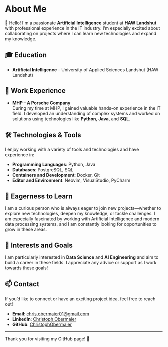 # About Me

👋 Hello! I'm a passionate **Artificial Intelligence** student at **HAW Landshut** with professional experience in the IT industry. I’m especially excited about collaborating on projects where I can learn new technologies and expand my knowledge.

## 🎓 Education

- **Artificial Intelligence** – University of Applied Sciences Landshut (HAW Landshut)

## 💼 Work Experience

- **MHP – A Porsche Company**  
  During my time at MHP, I gained valuable hands-on experience in the IT field. I developed an understanding of complex systems and worked on solutions using technologies like **Python**, **Java**, and **SQL**.

## 🛠️ Technologies & Tools

I enjoy working with a variety of tools and technologies and have experience in:

- **Programming Languages**: Python, Java
- **Databases**: PostgreSQL, SQL
- **Containers and Development**: Docker, Git
- **Editor and Environment**: Neovim, VisualStudio, PyCharm

## 🌱 Eagerness to Learn

I am a curious person who is always eager to join new projects—whether to explore new technologies, deepen my knowledge, or tackle challenges. I am especially fascinated by working with Artificial Intelligence and modern data processing systems, and I am constantly looking for opportunities to grow in these areas.

## 🎯 Interests and Goals

I am particularly interested in **Data Science** and **AI Engineering** and aim to build a career in these fields. I appreciate any advice or support as I work towards these goals!

## 📫 Contact

If you’d like to connect or have an exciting project idea, feel free to reach out!

- **Email**: chris.obermaier01@gmail.com
- **LinkedIn**: [Christoph Obermaier](https://www.linkedin.com/in/christoph-obermaier-251328200/)
- **GitHub**: [ChristophObermaier](https://github.com/ChristophObermaier)

---

Thank you for visiting my GitHub page! 🙌
